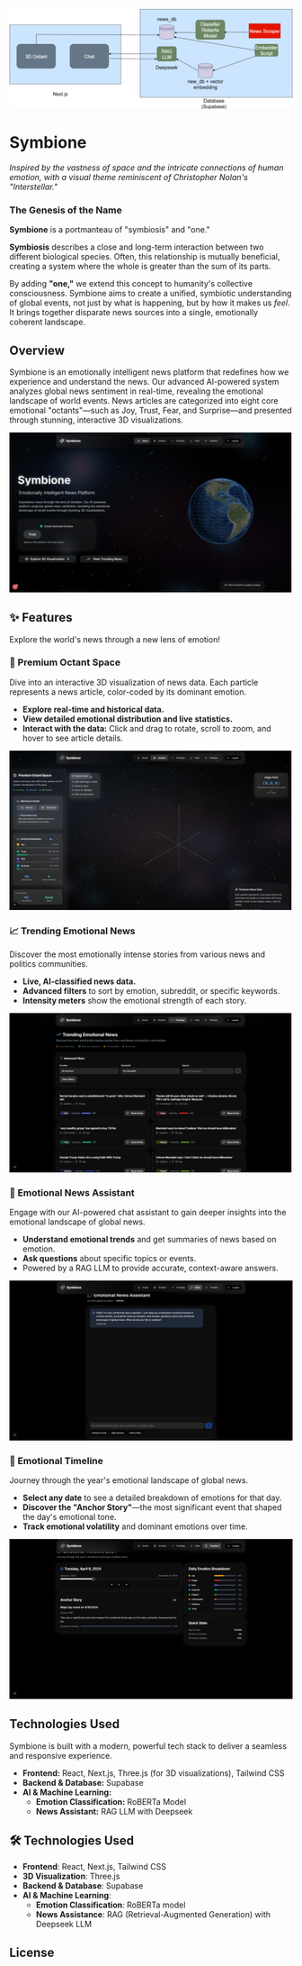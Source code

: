 ![Alt text](images/Flowchart.png)

# Symbione
*Inspired by the vastness of space and the intricate connections of human emotion, with a visual theme reminiscent of Christopher Nolan's "Interstellar."*

### The Genesis of the Name

**Symbione** is a portmanteau of "symbiosis" and "one."

**Symbiosis** describes a close and long-term interaction between two different biological species. Often, this relationship is mutually beneficial, creating a system where the whole is greater than the sum of its parts.

By adding **"one,"** we extend this concept to humanity's collective consciousness. Symbione aims to create a unified, symbiotic understanding of global events, not just by what is happening, but by how it makes us *feel*. It brings together disparate news sources into a single, emotionally coherent landscape.

## Overview
Symbione is an emotionally intelligent news platform that redefines how we experience and understand the news. Our advanced AI-powered system analyzes global news sentiment in real-time, revealing the emotional landscape of world events. News articles are categorized into eight core emotional "octants"—such as Joy, Trust, Fear, and Surprise—and presented through stunning, interactive 3D visualizations.

![Alt text](images/Home.png)


## ✨ Features

Explore the world's news through a new lens of emotion!

### 🌌 Premium Octant Space
Dive into an interactive 3D visualization of news data. Each particle represents a news article, color-coded by its dominant emotion.
*   **Explore real-time and historical data.**
*   **View detailed emotional distribution and live statistics.**
*   **Interact with the data:** Click and drag to rotate, scroll to zoom, and hover to see article details.

![Alt text](images/Octate.png)

### 📈 Trending Emotional News
Discover the most emotionally intense stories from various news and politics communities.
*   **Live, AI-classified news data.**
*   **Advanced filters** to sort by emotion, subreddit, or specific keywords.
*   **Intensity meters** show the emotional strength of each story.

![Alt text](images/Trending.png)

### 🤖 Emotional News Assistant
Engage with our AI-powered chat assistant to gain deeper insights into the emotional landscape of global news.
*   **Understand emotional trends** and get summaries of news based on emotion.
*   **Ask questions** about specific topics or events.
*   Powered by a RAG LLM to provide accurate, context-aware answers.

![Alt text](images/Chat.png)

### 📅 Emotional Timeline
Journey through the year's emotional landscape of global news.
*   **Select any date** to see a detailed breakdown of emotions for that day.
*   **Discover the "Anchor Story"**—the most significant event that shaped the day's emotional tone.
*   **Track emotional volatility** and dominant emotions over time.

![Alt text](images/Timeline.png)

## Technologies Used

Symbione is built with a modern, powerful tech stack to deliver a seamless and responsive experience.

*   **Frontend:** React, Next.js, Three.js (for 3D visualizations), Tailwind CSS
*   **Backend & Database:** Supabase
*   **AI & Machine Learning:**
    *   **Emotion Classification:** RoBERTa Model
    *   **News Assistant:** RAG LLM with Deepseek


## 🛠️ Technologies Used

*   **Frontend**: React, Next.js, Tailwind CSS
*   **3D Visualization**: Three.js
*   **Backend & Database**: Supabase
*   **AI & Machine Learning**:
    *   **Emotion Classification**: RoBERTa model
    *   **News Assistance**: RAG (Retrieval-Augmented Generation) with Deepseek LLM


## License